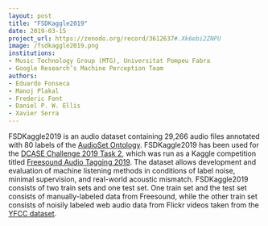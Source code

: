 ```yaml
---
layout: post
title: "FSDKaggle2019"
date: 2019-03-15
project_url: https://zenodo.org/record/3612637#.Xk6ebi2ZNPU
image: /fsdkaggle2019.png
institutions:
- Music Technology Group (MTG), Universitat Pompeu Fabra
- Google Research’s Machine Perception Team
authors: 
- Eduardo Fonseca
- Manoj Plakal
- Frederic Font
- Daniel P. W. Ellis
- Xavier Serra
---
```


FSDKaggle2019 is an audio dataset containing 29,266 audio files annotated with 80 labels of the [AudioSet Ontology](https://research.google.com/audioset////////ontology/index.html). FSDKaggle2019 has been used for the [DCASE Challenge 2019 Task 2](http://dcase.community/challenge2019/task-audio-tagging), which was run as a Kaggle competition titled [Freesound Audio Tagging 2019](https://www.kaggle.com/c/freesound-audio-tagging-2019). The dataset allows development and evaluation of machine listening methods in conditions of label noise, minimal supervision, and real-world acoustic mismatch. FSDKaggle2019 consists of two train sets and one test set. One train set and the test set consists of manually-labeled data from Freesound, while the other train set consists of noisily labeled web audio data from Flickr videos taken from the [YFCC dataset](http://code.flickr.net/2014/10/15/the-ins-and-outs-of-the-yahoo-flickr-100-million-creative-commons-dataset/).


 
